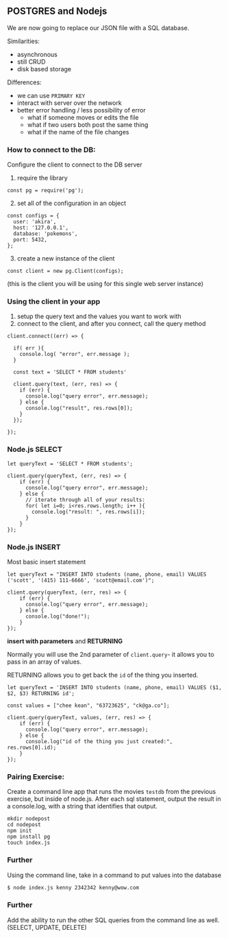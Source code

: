 ## POSTGRES and Nodejs

We are now going to replace our JSON file with a SQL database.

Similarities:
- asynchronous
- still CRUD
- disk based storage

Differences:
- we can use `PRIMARY KEY`
- interact with server over the network
- better error handling / less possibility of error
  - what if someone moves or edits the file
  - what if two users both post the same thing
  - what if the name of the file changes



### How to connect to the DB:
Configure the client to connect to the DB server



1. require the library
```
const pg = require('pg');
```



2. set all of the configuration in an object
```
const configs = {
  user: 'akira',
  host: '127.0.0.1',
  database: 'pokemons',
  port: 5432,
};
```



3. create a new instance of the client
```
const client = new pg.Client(configs);
```
(this is the client you will be using for this single web server instance)



### Using the client in your app
1. setup the query text and the values you want to work with
1. connect to the client, and after you connect, call the query method

```
client.connect((err) => {

  if( err ){
    console.log( "error", err.message );
  }

  const text = 'SELECT * FROM students'

  client.query(text, (err, res) => {
    if (err) {
      console.log("query error", err.message);
    } else {
      console.log("result", res.rows[0]);
    }
  });

});
```

### Node.js SELECT
```
let queryText = 'SELECT * FROM students';

client.query(queryText, (err, res) => {
    if (err) {
      console.log("query error", err.message);
    } else {
      // iterate through all of your results:
      for( let i=0; i<res.rows.length; i++ ){
        console.log("result: ", res.rows[i]);
      }
    }
});
```
### Node.js INSERT

Most basic insert statement

```
let queryText = "INSERT INTO students (name, phone, email) VALUES ('scott', '(415) 111-6666', 'scott@email.com')";

client.query(queryText, (err, res) => {
    if (err) {
      console.log("query error", err.message);
    } else {
      console.log("done!");
    }
});
```

**insert with parameters** and **RETURNING**

Normally you will use the 2nd parameter of `client.query`- it allows you to pass in an array of values.

RETURNING allows you to get back the `id` of the thing you inserted.

```
let queryText = 'INSERT INTO students (name, phone, email) VALUES ($1, $2, $3) RETURNING id';

const values = ["chee kean", "63723625", "ck@ga.co"];

client.query(queryText, values, (err, res) => {
    if (err) {
      console.log("query error", err.message);
    } else {
      console.log("id of the thing you just created:", res.rows[0].id);
    }
});
```

### Pairing Exercise:
Create a command line app that runs the movies `testdb` from the previous exercise, but inside of node.js. After each sql statement, output the result in a console.log, with a string that identifies that output.

```
mkdir nodepost
cd nodepost
npm init
npm install pg
touch index.js
```

### Further

Using the command line, take in a command to put values into the database

```bash
$ node index.js kenny 2342342 kenny@wow.com
```

### Further

Add the ability to run the other SQL queries from the command line as well. (SELECT, UPDATE, DELETE)
